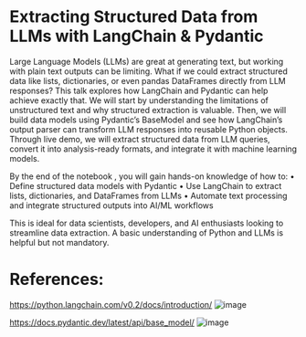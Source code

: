 # Extracting Structured Data from LLMs with LangChain & Pydantic


Large Language Models (LLMs) are great at generating text, but working with plain text outputs can be limiting. What if we could extract structured data like lists, dictionaries, or even pandas DataFrames directly from LLM responses? This talk explores how LangChain and Pydantic can help achieve exactly that.
We will start by understanding the limitations of unstructured text and why structured extraction is valuable. Then, we will build data models using Pydantic’s BaseModel and see how LangChain’s output parser can transform LLM responses into reusable Python objects. Through live demo, we will extract structured data from LLM queries, convert it into analysis-ready formats, and integrate it with machine learning models.

By the end of the notebook , you will gain hands-on knowledge of how to:
•	Define structured data models with Pydantic
•	Use LangChain to extract lists, dictionaries, and DataFrames from LLMs
•	Automate text processing and integrate structured outputs into AI/ML workflows

This is ideal for data scientists, developers, and AI enthusiasts looking to streamline data extraction. A basic understanding of Python and LLMs is helpful but not mandatory. 


# References:
https://python.langchain.com/v0.2/docs/introduction/
![image](https://github.com/user-attachments/assets/cdf70aa4-e8d3-4419-9f60-b138d869c4cc)

https://docs.pydantic.dev/latest/api/base_model/
![image](https://github.com/user-attachments/assets/3a73655c-d5bf-4a92-b851-45003a99b594)
